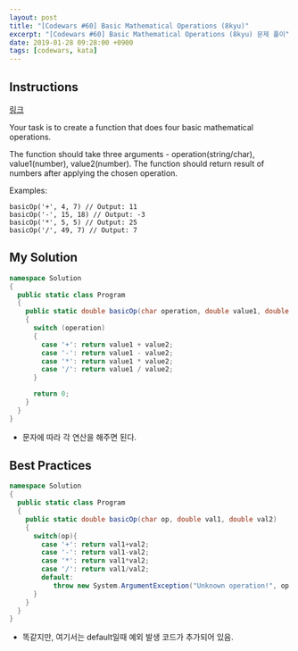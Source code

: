 ```yaml
---
layout: post
title: "[Codewars #60] Basic Mathematical Operations (8kyu)"
excerpt: "[Codewars #60] Basic Mathematical Operations (8kyu) 문제 풀이"
date: 2019-01-28 09:28:00 +0900
tags: [codewars, kata]
---
```


## Instructions

[링크](https://www.codewars.com/kata/basic-mathematical-operations/train/csharp)

Your task is to create a function that does four basic mathematical operations.

The function should take three arguments - operation(string/char), value1(number), value2(number).
The function should return result of numbers after applying the chosen operation.

Examples:
```
basicOp('+', 4, 7) // Output: 11
basicOp('-', 15, 18) // Output: -3
basicOp('*', 5, 5) // Output: 25
basicOp('/', 49, 7) // Output: 7
```

## My Solution

```csharp
namespace Solution
{
  public static class Program
  {
    public static double basicOp(char operation, double value1, double value2)
    {
      switch (operation)
      {
        case '+': return value1 + value2;
        case '-': return value1 - value2;
        case '*': return value1 * value2;
        case '/': return value1 / value2;
      }

      return 0;
    }
  }
}
```

- 문자에 따라 각 연산을 해주면 된다.

## Best Practices

```csharp
namespace Solution
{
  public static class Program
  {
    public static double basicOp(char op, double val1, double val2)
    {
      switch(op){
        case '+': return val1+val2;
        case '-': return val1-val2;
        case '*': return val1*val2;
        case '/': return val1/val2;
        default:
           throw new System.ArgumentException("Unknown operation!", op.ToString());
      }
    }
  }
}
```

- 똑같지만, 여기서는 default일때 예외 발생 코드가 추가되어 있음.